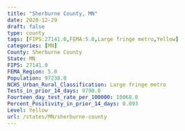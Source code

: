 ```yaml
---
title: "Sherburne County, MN"
date: 2020-12-29
draft: false
type: county
tags: [FIPS:27141.0,FEMA:5.0,Large fringe metro,Yellow]
categories: [MN]
County: Sherburne County
State: MN
FIPS: 27141.0
FEMA_Region: 5.0
Population: 97238.0
NCHS_Urban_Rural_Classification: Large fringe metro
Tests_in_prior_14_days: 9790.0
Fourteen_day_test_rate_per_100000: 10068.0
Percent_Positivity_in_prior_14_days: 0.093
Level: Yellow
url: /states/MN/sherburne-county
---
```



